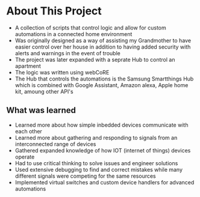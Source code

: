 # About This Project
- A collection of scripts that control logic and allow for custom automations in a connected home environment
- Was originally designed as a way of assisting my Grandmother to have easier control over her house in addition to having added security with alerts and warnings in the event of trouble
- The project was later expanded with a seprate Hub to control an apartment
- The logic was written using webCoRE
- The Hub that controls the automations is the Samsung Smartthings Hub which is combined with Google Assistant, Amazon alexa, Apple home kit, amoung other API's

## What was learned
- Learned more about how simple inbedded devices communicate with each other
- Learned more about gathering and responding to signals from an interconnected range of devices
- Gathered expanded knowledge of how IOT (internet of things) devices operate
- Had to use critical thinking to solve issues and engineer solutions
- Used extensive debugging to find and correct mistakes while many different signals were competing for the same resources
- Implemented virtual switches and custom device handlers for advanced automations
